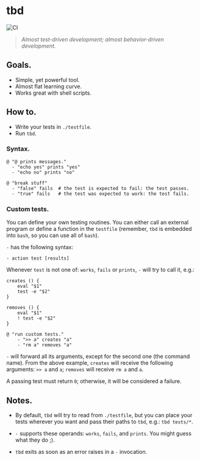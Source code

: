 # tbd

![CI](https://github.com/luis-lavaire/tbd/workflows/CI/badge.svg)

> _Almost test-driven development; almost behavior-driven development._

## Goals.

- Simple, yet powerful tool.
- Almost flat learning curve.
- Works great with shell scripts.

## How to.

- Write your tests in `./testfile`.
- Run `tbd`.

### Syntax.

```shell
@ "@ prints messages."
  - "echo yes" prints "yes"
  - "echo no" prints "no"

@ "break stuff"
  - "false" fails  # the test is expected to fail: the test passes.
  - "true" fails   # the test was expected to work: the test fails.
```


### Custom tests.

You can define your own testing routines. You can either call an external
program or define a function in the `testfile` (remember, `tbd` is embedded
into `bash`, so you can use all of `bash`).

`-` has the following syntax:

```
- action test [results]
```

Whenever `test` is not one of: `works`, `fails` or `prints`, `-` will try
to call it, e.g.:

```
creates () {
    eval "$1"
    test -e "$2"
}

removes () {
    eval "$1"
    ! test -e "$2"
}

@ "run custom tests."
    - ">> a" creates "a"
    - "rm a" removes "a"
```

`-` will forward all its arguments, except for the second one (the command
name). From the above example, `creates` will receive the following
arguments: `>> a` and `a`; `removes` will receive `rm a` and `a`.

A passing test must return `0`; otherwise, it will be considered a failure.


## Notes.

- By default, `tbd` will try to read from `./testfile`, but you can
  place your tests wherever you want and pass their paths to `tbd`,
  e.g.: `tbd tests/*`.

- `-` supports these operands: `works`, `fails`, and `prints`. You might
  guess what they do ;).

- `tbd` exits as soon as an error raises in a `-` invocation.
